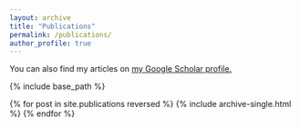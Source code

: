 ```yaml
---
layout: archive
title: "Publications"
permalink: /publications/
author_profile: true
---
```


You can also find my articles on <u><a href="https://scholar.google.fr/citations?user=k6--GlAAAAAJ&hl=en">my Google Scholar profile</a>.</u>

{% include base_path %}

{% for post in site.publications reversed %}
  {% include archive-single.html %}
{% endfor %}
